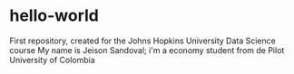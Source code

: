 # hello-world
First repository, created for the Johns Hopkins University Data Science course
My name is Jeison Sandoval; i'm a economy student from de Pilot University of Colombia
